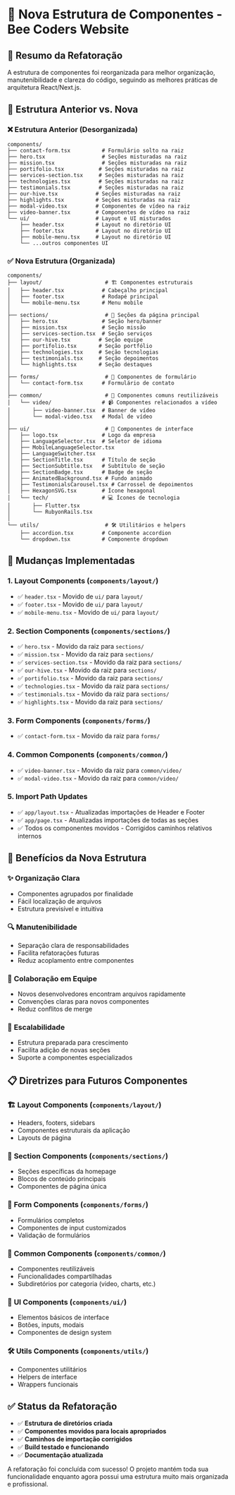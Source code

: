 # 📁 Nova Estrutura de Componentes - Bee Coders Website

## 🎯 Resumo da Refatoração

A estrutura de componentes foi reorganizada para melhor organização, manutenibilidade e clareza do código, seguindo as melhores práticas de arquitetura React/Next.js.

## 📂 Estrutura Anterior vs. Nova

### ❌ Estrutura Anterior (Desorganizada)
```
components/
├── contact-form.tsx          # Formulário solto na raiz
├── hero.tsx                  # Seções misturadas na raiz
├── mission.tsx               # Seções misturadas na raiz
├── portifolio.tsx           # Seções misturadas na raiz
├── services-section.tsx     # Seções misturadas na raiz
├── technologies.tsx         # Seções misturadas na raiz
├── testimonials.tsx         # Seções misturadas na raiz
├── our-hive.tsx            # Seções misturadas na raiz
├── highlights.tsx          # Seções misturadas na raiz
├── modal-video.tsx         # Componentes de vídeo na raiz
├── video-banner.tsx        # Componentes de vídeo na raiz
└── ui/                     # Layout e UI misturados
    ├── header.tsx          # Layout no diretório UI
    ├── footer.tsx          # Layout no diretório UI
    ├── mobile-menu.tsx     # Layout no diretório UI
    └── ...outros componentes UI
```

### ✅ Nova Estrutura (Organizada)
```
components/
├── layout/                    # 🏗️ Componentes estruturais
│   ├── header.tsx            # Cabeçalho principal
│   ├── footer.tsx            # Rodapé principal
│   └── mobile-menu.tsx       # Menu mobile
│
├── sections/                  # 📄 Seções da página principal
│   ├── hero.tsx              # Seção hero/banner
│   ├── mission.tsx           # Seção missão
│   ├── services-section.tsx  # Seção serviços
│   ├── our-hive.tsx         # Seção equipe
│   ├── portifolio.tsx       # Seção portfólio
│   ├── technologies.tsx     # Seção tecnologias
│   ├── testimonials.tsx     # Seção depoimentos
│   └── highlights.tsx       # Seção destaques
│
├── forms/                     # 📝 Componentes de formulário
│   └── contact-form.tsx      # Formulário de contato
│
├── common/                    # 🔄 Componentes comuns reutilizáveis
│   └── video/                # 📹 Componentes relacionados a vídeo
│       ├── video-banner.tsx  # Banner de vídeo
│       └── modal-video.tsx   # Modal de vídeo
│
├── ui/                        # 🎨 Componentes de interface
│   ├── logo.tsx              # Logo da empresa
│   ├── LanguageSelector.tsx  # Seletor de idioma
│   ├── MobileLanguageSelector.tsx
│   ├── LanguageSwitcher.tsx  
│   ├── SectionTitle.tsx      # Título de seção
│   ├── SectionSubtitle.tsx   # Subtítulo de seção
│   ├── SectionBadge.tsx      # Badge de seção
│   ├── AnimatedBackground.tsx # Fundo animado
│   ├── TestimonialsCarousel.tsx # Carrossel de depoimentos
│   ├── HexagonSVG.tsx        # Ícone hexagonal
│   └── tech/                 # 💻 Ícones de tecnologia
│       ├── Flutter.tsx
│       └── RubyonRails.tsx
│
└── utils/                     # 🛠️ Utilitários e helpers
    ├── accordion.tsx         # Componente accordion
    └── dropdown.tsx          # Componente dropdown
```

## 🔄 Mudanças Implementadas

### 1. **Layout Components** (`components/layout/`)
- ✅ `header.tsx` - Movido de `ui/` para `layout/`
- ✅ `footer.tsx` - Movido de `ui/` para `layout/`
- ✅ `mobile-menu.tsx` - Movido de `ui/` para `layout/`

### 2. **Section Components** (`components/sections/`)
- ✅ `hero.tsx` - Movido da raiz para `sections/`
- ✅ `mission.tsx` - Movido da raiz para `sections/`
- ✅ `services-section.tsx` - Movido da raiz para `sections/`
- ✅ `our-hive.tsx` - Movido da raiz para `sections/`
- ✅ `portifolio.tsx` - Movido da raiz para `sections/`
- ✅ `technologies.tsx` - Movido da raiz para `sections/`
- ✅ `testimonials.tsx` - Movido da raiz para `sections/`
- ✅ `highlights.tsx` - Movido da raiz para `sections/`

### 3. **Form Components** (`components/forms/`)
- ✅ `contact-form.tsx` - Movido da raiz para `forms/`

### 4. **Common Components** (`components/common/`)
- ✅ `video-banner.tsx` - Movido da raiz para `common/video/`
- ✅ `modal-video.tsx` - Movido da raiz para `common/video/`

### 5. **Import Path Updates**
- ✅ `app/layout.tsx` - Atualizadas importações de Header e Footer
- ✅ `app/page.tsx` - Atualizadas importações de todas as seções
- ✅ Todos os componentes movidos - Corrigidos caminhos relativos internos

## 🎯 Benefícios da Nova Estrutura

### ✨ **Organização Clara**
- Componentes agrupados por finalidade
- Fácil localização de arquivos
- Estrutura previsível e intuitiva

### 🔍 **Manutenibilidade**
- Separação clara de responsabilidades
- Facilita refatorações futuras
- Reduz acoplamento entre componentes

### 👥 **Colaboração em Equipe**
- Novos desenvolvedores encontram arquivos rapidamente
- Convenções claras para novos componentes
- Reduz conflitos de merge

### 🚀 **Escalabilidade**
- Estrutura preparada para crescimento
- Facilita adição de novas seções
- Suporte a componentes especializados

## 📋 Diretrizes para Futuros Componentes

### 🏗️ **Layout Components** (`components/layout/`)
- Headers, footers, sidebars
- Componentes estruturais da aplicação
- Layouts de página

### 📄 **Section Components** (`components/sections/`)
- Seções específicas da homepage
- Blocos de conteúdo principais
- Componentes de página única

### 📝 **Form Components** (`components/forms/`)
- Formulários completos
- Componentes de input customizados
- Validação de formulários

### 🔄 **Common Components** (`components/common/`)
- Componentes reutilizáveis
- Funcionalidades compartilhadas
- Subdiretórios por categoria (video, charts, etc.)

### 🎨 **UI Components** (`components/ui/`)
- Elementos básicos de interface
- Botões, inputs, modais
- Componentes de design system

### 🛠️ **Utils Components** (`components/utils/`)
- Componentes utilitários
- Helpers de interface
- Wrappers funcionais

## ✅ Status da Refatoração

- ✅ **Estrutura de diretórios criada**
- ✅ **Componentes movidos para locais apropriados**
- ✅ **Caminhos de importação corrigidos**
- ✅ **Build testado e funcionando**
- ✅ **Documentação atualizada**

A refatoração foi concluída com sucesso! O projeto mantém toda sua funcionalidade enquanto agora possui uma estrutura muito mais organizada e profissional.
